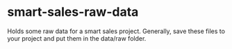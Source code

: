 # smart-sales-raw-data
Holds some raw data for a smart sales project. Generally, save these files to your project and put them in the data/raw folder. 
